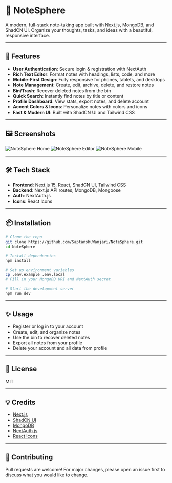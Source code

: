 # 📝 NoteSphere

A modern, full-stack note-taking app built with Next.js, MongoDB, and ShadCN UI. Organize your thoughts, tasks, and ideas with a beautiful, responsive interface.

---

## 🚀 Features

- **User Authentication**: Secure login & registration with NextAuth
- **Rich Text Editor**: Format notes with headings, lists, code, and more
- **Mobile-First Design**: Fully responsive for phones, tablets, and desktops
- **Note Management**: Create, edit, archive, delete, and restore notes
- **Bin/Trash**: Recover deleted notes from the bin
- **Quick Search**: Instantly find notes by title or content
- **Profile Dashboard**: View stats, export notes, and delete account
- **Accent Colors & Icons**: Personalize notes with colors and icons
- **Fast & Modern UI**: Built with ShadCN UI and Tailwind CSS

---

## 🖼️ Screenshots

<!-- Add your screenshots here -->

![NoteSphere Home](https://user-images.githubusercontent.com/yourusername/notesphere-home.png)
![NoteSphere Editor](https://user-images.githubusercontent.com/yourusername/notesphere-editor.png)
![NoteSphere Mobile](https://user-images.githubusercontent.com/yourusername/notesphere-mobile.png)

---

## 🛠️ Tech Stack

- **Frontend**: Next.js 15, React, ShadCN UI, Tailwind CSS
- **Backend**: Next.js API routes, MongoDB, Mongoose
- **Auth**: NextAuth.js
- **Icons**: React Icons

---

## 📦 Installation

```bash
# Clone the repo
git clone https://github.com/SaptanshuWanjari/NoteSphere.git
cd NoteSphere

# Install dependencies
npm install

# Set up environment variables
cp .env.example .env.local
# Fill in your MongoDB URI and NextAuth secret

# Start the development server
npm run dev
```

---

## ✨ Usage

- Register or log in to your account
- Create, edit, and organize notes
- Use the bin to recover deleted notes
- Export all notes from your profile
- Delete your account and all data from profile

---

## 📄 License

MIT

---

## 💡 Credits

- [Next.js](https://nextjs.org/)
- [ShadCN UI](https://ui.shadcn.com/)
- [MongoDB](https://www.mongodb.com/)
- [NextAuth.js](https://next-auth.js.org/)
- [React Icons](https://react-icons.github.io/react-icons/)

---

## 🤝 Contributing

Pull requests are welcome! For major changes, please open an issue first to discuss what you would like to change.
